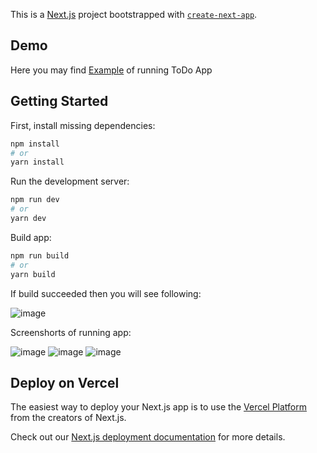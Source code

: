 This is a [Next.js](https://nextjs.org/) project bootstrapped with [`create-next-app`](https://github.com/vercel/next.js/tree/canary/packages/create-next-app).

## Demo

Here you may find  [Example](https://test-to-do.vercel.app/) of running ToDo App

## Getting Started

First, install missing dependencies:

```bash
npm install
# or
yarn install
```

Run the development server:

```bash
npm run dev
# or
yarn dev
```

Build app:

```bash
npm run build
# or
yarn build
```

If build succeeded then you will see following:

![image](https://user-images.githubusercontent.com/52489178/137596786-0ccbe78a-bea1-4eb8-89a0-d6ce88e2047e.png)

Screenshorts of running app:

![image](https://user-images.githubusercontent.com/52489178/137596911-ab69fe7d-77c3-4702-8099-0d19e5be80f8.png)
![image](https://user-images.githubusercontent.com/52489178/137597782-0c1c5be7-1279-44a1-928b-be2736ec00ad.png)
![image](https://user-images.githubusercontent.com/52489178/137597789-b76f464d-5ef6-4826-bc48-63e171b4403c.png)


## Deploy on Vercel

The easiest way to deploy your Next.js app is to use the [Vercel Platform](https://vercel.com/new?utm_medium=default-template&filter=next.js&utm_source=create-next-app&utm_campaign=create-next-app-readme) from the creators of Next.js.

Check out our [Next.js deployment documentation](https://nextjs.org/docs/deployment) for more details.
